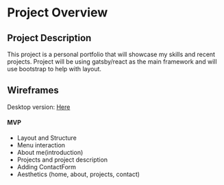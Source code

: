 # Project Overview

## Project Description
This project is a personal portfolio that will showcase my skills and recent projects. Project will be using gatsby/react as the main framework and will use bootstrap to help with layout.


## Wireframes
Desktop version: [Here](https://imgur.com/a/YJKLH33)

#### MVP

- Layout and Structure
- Menu interaction
- About me(introduction)
- Projects and project description
- Adding ContactForm
- Aesthetics (home, about, projects, contact)

